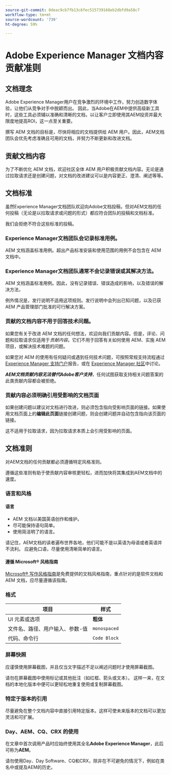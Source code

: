 ```yaml
---
source-git-commit: 0deac9cb7fb13c6fec515739168eb2dbfd9a58c7
workflow-type: tm+mt
source-wordcount: '739'
ht-degree: 59%

---
```

# Adobe Experience Manager 文档内容贡献准则

## 文档理念

Adobe Experience Manager用户在竞争激烈的环境中工作，努力创造数字体验，让他们从竞争对手中脱颖而出。 因此，当Adobe在AEM中提供高级新工具时，这些工具必须辅以准确和清晰的文档，以让客户立即使用其AEM投资并最大限度地提高ROI，这一点至关重要。

撰写 AEM 文档的目标是，尽快将相应的文档提供给 AEM 用户。因此，AEM文档团队会优先考虑准确且可用的文档，并努力不断更新和改进文档。

## 贡献文档内容

为了不断优化 AEM 文档，欢迎社区全体 AEM 用户积极贡献文档内容。无论是通过拉取请求还是创建问题，对文档的改进建议可以是内容更正、澄清、阐述等等。

## 文档标准

虽然Experience Manager文档团队欢迎向Adobe文档投稿，但对AEM文档的任何投稿（无论是以拉取请求或问题的形式）都应符合团队的投稿和文档标准。

我们会拒绝不符合这些标准的投稿。

### Experience Manager文档团队会记录标准用例。

AEM 文档涵盖标准用例。超出产品标准安装和使用范围的用例不会包含在 AEM 文档中。

### Experience Manager文档团队通常不会记录错误或其解决方法。

AEM 文档涵盖标准用例。因此，没有记录错误、错误造成的影响，以及错误的解决方法，

例外情况是，发行说明不适用这项规则。发行说明中会列出已知问题，以及已获 AEM 产品管理部门批准的可行解决方案。

### 贡献的文档内容不用于回答技术问题。

如果您有关于改进 AEM 文档的任何想法，欢迎向我们贡献内容。但是，评论、问题和拉取请求仅适用于&#x200B;*贡献内容*。它们不用于回答有关如何使用 AEM、实施 AEM 项目，或解决技术难题的问题。

如果您对 AEM 的使用有任何疑问或遇到任何技术问题，可按照常规支持流程通过 [Experience Manager 支持门户](https://experienceleague.adobe.com/zh-hans?support-solution=Experience+Manager#home)报告，或在 [Experience Manager 社区](https://experienceleaguecommunities.adobe.com/t5/adobe-experience-manager/ct-p/adobe-experience-manager-community)中讨论。

***AEM文档贡献内容无法替代Adobe客户支持***，任何试图获取支持相关问题答案的此类贡献内容都会被拒绝。

### 贡献内容必须明确引用受影响的文档页面

如果创建问题以建议对文档进行改进，则必须包含指向受影响页面的链接。如果使用文档页面上的&#x200B;**编辑此页面**&#x200B;链接创建问题，则会创建问题并自动包含指向该页面的链接。

这不适用于拉取请求，因为拉取请求本质上会引用受影响的页面。

## 文档准则

对AEM文档的任何贡献都必须遵循特定风格准则。

遵循这些准则有助于使贡献内容审核更轻松，进而加快将其集成到AEM文档中的速度。

### 语言和风格

#### 语言

* AEM 文档以美国英语创作和维护。
* 尽可能保持语句简单。
* 使用简洁明了的语言。

请记住，AEM文档的读者遍布世界各地，他们可能不是以英语为母语或者英语并不流利。 应避免口语，尽量使用清晰简单的语言。

#### 遵循 Microsoft® 风格指南

[Microsoft® 写作风格指南](https://learn.microsoft.com/en-us/style-guide/welcome/)是免费提供的文档风格指南，重点针对的是软件文档和 AEM 文档，应尽量遵循该指南。

### 格式

| 项目 | 样式 |
|---|---|
| UI 元素或选项 | **粗体** |
| 文件名、路径、用户输入、参数-值 | `monospaced` |
| 代码、命令行 | ```Code Block``` |

### 屏幕快照

应谨慎使用屏幕截图，并且仅当文字描述不足以阐述问题时才使用屏幕截图。

请勿在屏幕截图中使用标记或其他批注（如红框、箭头或文本）。 这样一来，在文档的本地化版本中便可以更轻松地重复使用或复制屏幕截图。

### 特定于版本的引用

尽量避免在整个文档内容中直接引用特定版本。这样可使未来版本的文档可以更加灵活和可扩展。

### Day、AEM、CQ、CRX 的使用

在文章中首次调用产品时应始终使用其全名&#x200B;**Adobe Experience Manager**，此后可称为&#x200B;**AEM**。

请勿使用Day、Day Software、CQ和CRX，除非在不可避免的情况下，例如在类名中或提及AEM的历史。